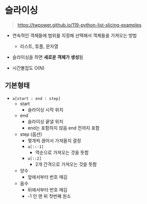 # 슬라이싱

> https://twpower.github.io/119-python-list-slicing-examples

- 연속적인 객체들에 범위를 지정해 선택해서 객체들을 가져오는 방법
  - 리스트, 튜플, 문자열
- 슬라이싱을 하면 **새로운 객체가 생성**됨

- 시간볼잡도 O(N)

## 기본형태

- `a[start : end : step]`
  - start
    - 슬라이싱 시작 위치
  - end
    - 슬라이싱 끝낼 위치 
    - end는 포함하지 않음 end 전까지 포함
  - step (옵션)
    - 몇개씩 끊어서 가져올지 결정
    - `a[::-1]` 
      - 역순으로 가져오는 것을 뜻함
    - `a[::2]`
      - 2개 간격으로 가져오는 것을 뜻함
  - 양수
    - 앞에서부터 번호 매김
  - 음수
    - 뒤에서부터 번호 매김 
    - -1 인 맨 뒤 첫번째 원소
